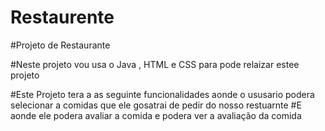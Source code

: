 # Restaurente
#Projeto de Restaurante 

#Neste projeto vou usa o Java , HTML e CSS para pode relaizar estee projeto 

#Este Projeto tera a as seguinte funcionalidades aonde o ususario podera selecionar a comidas que ele gosatrai de pedir do nosso restuarnte 
#E aonde ele podera avaliar a comida e podera ver a avaliação da comida 

